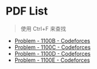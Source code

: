 # PDF List
> 使用 Ctrl+F 来查找

* [Problem - 1100B - Codeforces](Problem%20-%201100B%20-%20Codeforces.pdf)
* [Problem - 1100C - Codeforces](Problem%20-%201100C%20-%20Codeforces.pdf)
* [Problem - 1100D - Codeforces](Problem%20-%201100D%20-%20Codeforces.pdf)
* [Problem - 1100E - Codeforces](Problem%20-%201100E%20-%20Codeforces.pdf)
